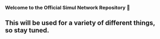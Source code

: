 ### Welcome to the Official Simul Network Repository 👋

## This will be used for a variety of different things, so stay tuned.
